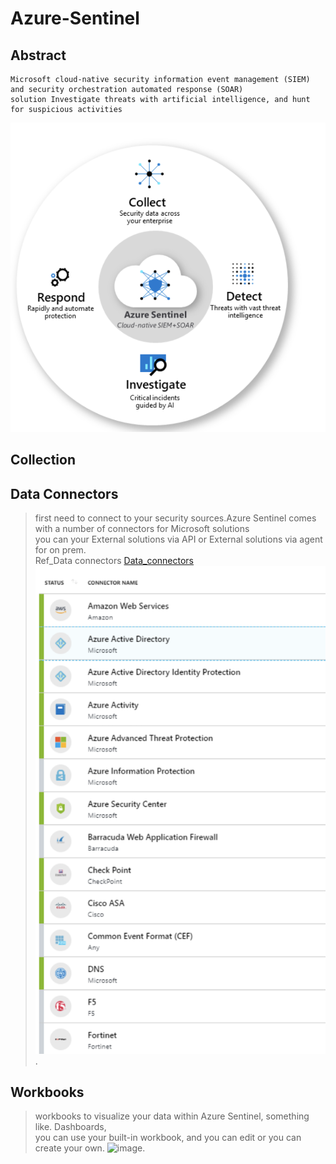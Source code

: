 Azure-Sentinel
=========

Abstract
--------
    Microsoft cloud-native security information event management (SIEM) and security orchestration automated response (SOAR) 
    solution Investigate threats with artificial intelligence, and hunt for suspicious activities    
![image](https://github.com/Maboalenen/Azure_Sentinel/blob/main/sentinel.png?raw=true)

Collection
--------

Data Connectors
-----
  > first need to connect to your security sources.Azure Sentinel comes with a number of connectors for Microsoft solutions  
  > you can your External solutions via API or External solutions via agent for on prem.  
  > Ref_Data connectors <a href='https://docs.microsoft.com/en-us/azure/sentinel/connect-data-sources' target='_blank'>Data_connectors</a>   
![alt text](https://github.com/Maboalenen/Azure_Sentinel/blob/main/connectors.png?raw=true). 

Workbooks
----
> workbooks to visualize your data within Azure Sentinel, something like. Dashboards,  
> you can use your built-in workbook, and you can edit or you can create your own. 
![image](https://user-images.githubusercontent.com/49055941/115114840-f7bb6c00-9f99-11eb-97d9-96da4eabe5ed.png). 

